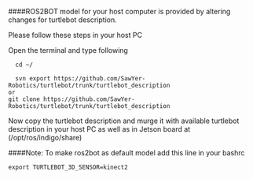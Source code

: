 ####ROS2BOT model for your host computer is provided by altering changes for turtlebot description.

Please follow these steps in your host  PC 

  Open the terminal and type following
  
      cd ~/
  
      svn export https://github.com/SawYer-Robotics/turtlebot/trunk/turtlebot_description
	or
	git clone https://github.com/SawYer-Robotics/turtlebot/trunk/turtlebot_description
  
  Now copy the turtlebot description and murge it with available turtlebot description in your host PC as well as in Jetson board at (/opt/ros/indigo/share)

####Note: 
To make ros2bot as default model add this line in your bashrc

    export TURTLEBOT_3D_SENSOR=kinect2
